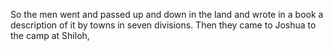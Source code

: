 So the men went and passed up and down in the land and wrote in a book a description of it by towns in seven divisions. Then they came to Joshua to the camp at Shiloh,
